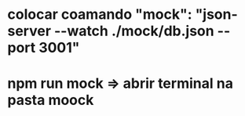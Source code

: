  # colocar coamando  "mock": "json-server --watch ./mock/db.json --port 3001"
 #  npm run mock => abrir terminal na pasta moock